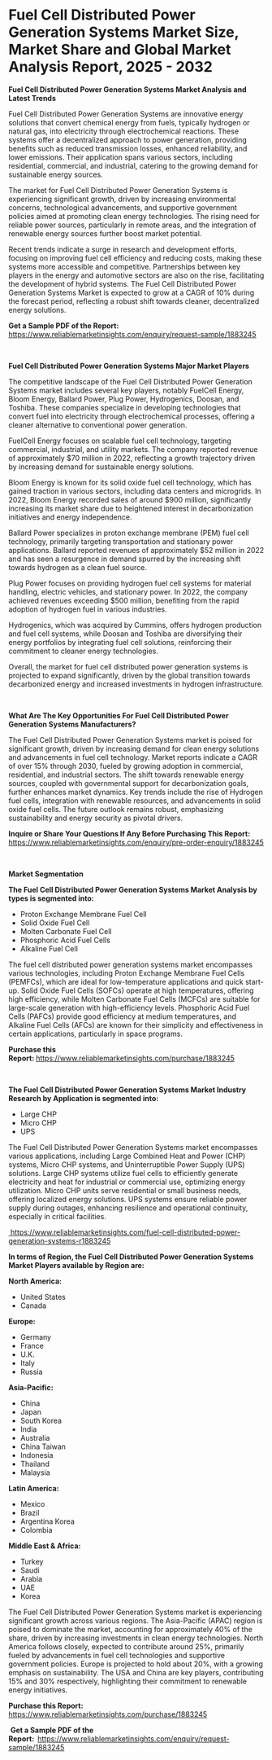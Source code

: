 <p><h1>Fuel Cell Distributed Power Generation Systems Market Size, Market Share and Global Market Analysis Report, 2025 - 2032</h1></p><p><strong>Fuel Cell Distributed Power Generation Systems Market Analysis and Latest Trends</strong></p>
<p><p>Fuel Cell Distributed Power Generation Systems are innovative energy solutions that convert chemical energy from fuels, typically hydrogen or natural gas, into electricity through electrochemical reactions. These systems offer a decentralized approach to power generation, providing benefits such as reduced transmission losses, enhanced reliability, and lower emissions. Their application spans various sectors, including residential, commercial, and industrial, catering to the growing demand for sustainable energy sources.</p><p>The market for Fuel Cell Distributed Power Generation Systems is experiencing significant growth, driven by increasing environmental concerns, technological advancements, and supportive government policies aimed at promoting clean energy technologies. The rising need for reliable power sources, particularly in remote areas, and the integration of renewable energy sources further boost market potential. </p><p>Recent trends indicate a surge in research and development efforts, focusing on improving fuel cell efficiency and reducing costs, making these systems more accessible and competitive. Partnerships between key players in the energy and automotive sectors are also on the rise, facilitating the development of hybrid systems. The Fuel Cell Distributed Power Generation Systems Market is expected to grow at a CAGR of 10% during the forecast period, reflecting a robust shift towards cleaner, decentralized energy solutions.</p></p>
<p><strong>Get a Sample PDF of the Report:&nbsp;</strong> <a href="https://www.reliablemarketinsights.com/enquiry/request-sample/1883245?utm_campaign=2241&utm_medium=2&utm_source=Github&utm_content=ia&utm_term=12042025&utm_id=fuel-cell-distributed-power-generation-systems">https://www.reliablemarketinsights.com/enquiry/request-sample/1883245</a></p>
<p>&nbsp;</p>
<p><strong>Fuel Cell Distributed Power Generation Systems Major Market Players</strong></p>
<p><p>The competitive landscape of the Fuel Cell Distributed Power Generation Systems market includes several key players, notably FuelCell Energy, Bloom Energy, Ballard Power, Plug Power, Hydrogenics, Doosan, and Toshiba. These companies specialize in developing technologies that convert fuel into electricity through electrochemical processes, offering a cleaner alternative to conventional power generation.</p><p>FuelCell Energy focuses on scalable fuel cell technology, targeting commercial, industrial, and utility markets. The company reported revenue of approximately $70 million in 2022, reflecting a growth trajectory driven by increasing demand for sustainable energy solutions.</p><p>Bloom Energy is known for its solid oxide fuel cell technology, which has gained traction in various sectors, including data centers and microgrids. In 2022, Bloom Energy recorded sales of around $900 million, significantly increasing its market share due to heightened interest in decarbonization initiatives and energy independence.</p><p>Ballard Power specializes in proton exchange membrane (PEM) fuel cell technology, primarily targeting transportation and stationary power applications. Ballard reported revenues of approximately $52 million in 2022 and has seen a resurgence in demand spurred by the increasing shift towards hydrogen as a clean fuel source.</p><p>Plug Power focuses on providing hydrogen fuel cell systems for material handling, electric vehicles, and stationary power. In 2022, the company achieved revenues exceeding $500 million, benefiting from the rapid adoption of hydrogen fuel in various industries.</p><p>Hydrogenics, which was acquired by Cummins, offers hydrogen production and fuel cell systems, while Doosan and Toshiba are diversifying their energy portfolios by integrating fuel cell solutions, reinforcing their commitment to cleaner energy technologies.</p><p>Overall, the market for fuel cell distributed power generation systems is projected to expand significantly, driven by the global transition towards decarbonized energy and increased investments in hydrogen infrastructure.</p></p>
<p>&nbsp;</p>
<p><strong>What Are The Key Opportunities For Fuel Cell Distributed Power Generation Systems Manufacturers?</strong></p>
<p><p>The Fuel Cell Distributed Power Generation Systems market is poised for significant growth, driven by increasing demand for clean energy solutions and advancements in fuel cell technology. Market reports indicate a CAGR of over 15% through 2030, fueled by growing adoption in commercial, residential, and industrial sectors. The shift towards renewable energy sources, coupled with governmental support for decarbonization goals, further enhances market dynamics. Key trends include the rise of Hydrogen fuel cells, integration with renewable resources, and advancements in solid oxide fuel cells. The future outlook remains robust, emphasizing sustainability and energy security as pivotal drivers.</p></p>
<p><strong>Inquire or Share Your Questions If Any Before Purchasing This Report:</strong> <a href="https://www.reliablemarketinsights.com/enquiry/pre-order-enquiry/1883245?utm_campaign=2241&utm_medium=2&utm_source=Github&utm_content=ia&utm_term=12042025&utm_id=fuel-cell-distributed-power-generation-systems">https://www.reliablemarketinsights.com/enquiry/pre-order-enquiry/1883245</a></p>
<p>&nbsp;</p>
<p><strong>Market Segmentation</strong></p>
<p><strong>The Fuel Cell Distributed Power Generation Systems Market Analysis by types is segmented into:</strong></p>
<p><ul><li>Proton Exchange Membrane Fuel Cell</li><li>Solid Oxide Fuel Cell</li><li>Molten Carbonate Fuel Cell</li><li>Phosphoric Acid Fuel Cells</li><li>Alkaline Fuel Cell</li></ul></p>
<p><p>The fuel cell distributed power generation systems market encompasses various technologies, including Proton Exchange Membrane Fuel Cells (PEMFCs), which are ideal for low-temperature applications and quick start-up. Solid Oxide Fuel Cells (SOFCs) operate at high temperatures, offering high efficiency, while Molten Carbonate Fuel Cells (MCFCs) are suitable for large-scale generation with high-efficiency levels. Phosphoric Acid Fuel Cells (PAFCs) provide good efficiency at medium temperatures, and Alkaline Fuel Cells (AFCs) are known for their simplicity and effectiveness in certain applications, particularly in space programs.</p></p>
<p><strong>Purchase this Report:&nbsp;</strong><a href="https://www.reliablemarketinsights.com/purchase/1883245?utm_campaign=2241&utm_medium=2&utm_source=Github&utm_content=ia&utm_term=12042025&utm_id=fuel-cell-distributed-power-generation-systems">https://www.reliablemarketinsights.com/purchase/1883245</a></p>
<p>&nbsp;</p>
<p><strong>The Fuel Cell Distributed Power Generation Systems Market Industry Research by Application is segmented into:</strong></p>
<p><ul><li>Large CHP</li><li>Micro CHP</li><li>UPS</li></ul></p>
<p><p>The Fuel Cell Distributed Power Generation Systems market encompasses various applications, including Large Combined Heat and Power (CHP) systems, Micro CHP systems, and Uninterruptible Power Supply (UPS) solutions. Large CHP systems utilize fuel cells to efficiently generate electricity and heat for industrial or commercial use, optimizing energy utilization. Micro CHP units serve residential or small business needs, offering localized energy solutions. UPS systems ensure reliable power supply during outages, enhancing resilience and operational continuity, especially in critical facilities.</p></p>
<p><a href="https://www.reliablemarketinsights.com/fuel-cell-distributed-power-generation-systems-r1883245?utm_campaign=2241&utm_medium=2&utm_source=Github&utm_content=ia&utm_term=12042025&utm_id=fuel-cell-distributed-power-generation-systems">&nbsp;https://www.reliablemarketinsights.com/fuel-cell-distributed-power-generation-systems-r1883245</a></p>
<p><strong>In terms of Region, the Fuel Cell Distributed Power Generation Systems Market Players available by Region are:</strong></p>
<p>
    <p> <strong> North America: </strong>
        <ul>
            <li>United States</li>
            <li>Canada</li>
        </ul>
        </p> 
    <p> <strong> Europe: </strong>
        <ul>
            <li>Germany</li>
            <li>France</li>
            <li>U.K.</li>
            <li>Italy</li>
            <li>Russia</li>
        </ul>
        </p> 
    <p> <strong> Asia-Pacific: </strong>
        <ul>
            <li>China</li>
            <li>Japan</li>
            <li>South Korea</li>
            <li>India</li>
            <li>Australia</li>
            <li>China Taiwan</li>
            <li>Indonesia</li>
            <li>Thailand</li>
            <li>Malaysia</li>
        </ul>
        </p> 
    <p> <strong> Latin America: </strong>
        <ul>
            <li>Mexico</li>
            <li>Brazil</li>
            <li>Argentina Korea</li>
            <li>Colombia</li>
        </ul>
        </p> 
    <p> <strong> Middle East & Africa: </strong>
        <ul>
            <li>Turkey</li>
            <li>Saudi</li>
            <li>Arabia</li>
            <li>UAE</li>
            <li>Korea</li>
        </ul>
    </p>
    </p>
<p><p>The Fuel Cell Distributed Power Generation Systems market is experiencing significant growth across various regions. The Asia-Pacific (APAC) region is poised to dominate the market, accounting for approximately 40% of the share, driven by increasing investments in clean energy technologies. North America follows closely, expected to contribute around 25%, primarily fueled by advancements in fuel cell technologies and supportive government policies. Europe is projected to hold about 20%, with a growing emphasis on sustainability. The USA and China are key players, contributing 15% and 30% respectively, highlighting their commitment to renewable energy initiatives.</p></p>
<p><strong>Purchase this Report: </strong><a href="https://www.reliablemarketinsights.com/purchase/1883245?utm_campaign=2241&utm_medium=2&utm_source=Github&utm_content=ia&utm_term=12042025&utm_id=fuel-cell-distributed-power-generation-systems">https://www.reliablemarketinsights.com/purchase/1883245</a></p>
<p>&nbsp;<strong>Get a Sample PDF of the Report:&nbsp;&nbsp;</strong><a href="https://www.reliablemarketinsights.com/enquiry/request-sample/1883245?utm_campaign=2241&utm_medium=2&utm_source=Github&utm_content=ia&utm_term=12042025&utm_id=fuel-cell-distributed-power-generation-systems">https://www.reliablemarketinsights.com/enquiry/request-sample/1883245</a></p>
<p><strong></strong></p>
<p><p></p><p></p><p></p></p>